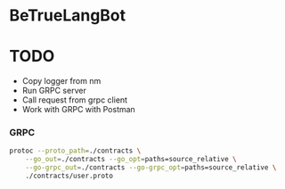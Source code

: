 # BeTrueLangBot

# TODO

- Copy logger from nm
- Run GRPC server
- Call request from grpc client
- Work with GRPC with Postman

### GRPC

```bash
protoc --proto_path=./contracts \
    --go_out=./contracts --go_opt=paths=source_relative \
    --go-grpc_out=./contracts --go-grpc_opt=paths=source_relative \
    ./contracts/user.proto
```
